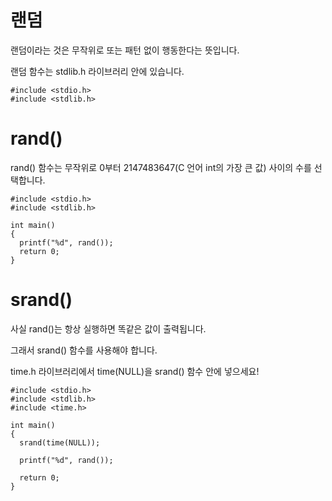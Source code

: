 # 랜덤
랜덤이라는 것은 무작위로 또는 패턴 없이 행동한다는 뜻입니다.

랜덤 함수는 stdlib.h 라이브러리 안에 있습니다.

```
#include <stdio.h>
#include <stdlib.h>
```

# rand()
rand() 함수는 무작위로 0부터 2147483647(C 언어 int의 가장 큰 값) 사이의 수를 선택합니다.

```
#include <stdio.h>
#include <stdlib.h>

int main()
{
  printf("%d", rand());
  return 0;
}
```

# srand()
사실 rand()는 항상 실행하면 똑같은 값이 출력됩니다.

그래서 srand() 함수를 사용해야 합니다.

time.h 라이브러리에서 time(NULL)을 srand() 함수 안에 넣으세요!

```
#include <stdio.h>
#include <stdlib.h>
#include <time.h>

int main()
{
  srand(time(NULL));

  printf("%d", rand());

  return 0;
}
```
